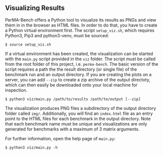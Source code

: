 ## Visualizing Results

PerMA-Bench offers a Python tool to visualize its results as PNGs and view them in in the browser as HTML files.
In order to do that, you have to create a Python virtual environment first.
The script `setup_viz.sh`, which requires Python3, Pip3 and python3-venv, must be sourced:
``` shell script
$ source setup_viz.sh
```

If a virtual environment has been created, the visualization can be started with the `main.py` script provided in the `viz` folder.
The script must be called from the root folder of this project, i.e. `perma-bench`.
The basic version of the script requires a path the the result directory (or single file) of the benchmark run and an output directory.
If you are creating the plots on a server, you can add `--zip` to create a zip archive of the output directoty, which can then easily be downloaded onto your local machine for inspection.
``` shell script
$ python3 viz/main.py /path/to/results /path/to/output [--zip]
```

The visualization produces PNG files a subdirectory of the output directory folder called `img/`.
Additionally, you will find an `index.html` file as an entry point to the HTML files for each benchmark in the output directory.
Note that each benchmark name must be unique and visualizations are only generated for benchmarks with a maximum of 3 matrix arguments.

For further information, open the help page of `main.py`:
``` shell script
$ python3 viz/main.py -h
```
